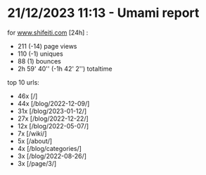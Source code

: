 # 21/12/2023 11:13 - Umami report
for www.shifeiti.com [24h] :

 - 211 (-14) page views
 - 110 (-1) uniques
 - 88 (1) bounces
 - 2h 59' 40'' (-1h 42' 2'') totaltime


top 10 urls:
 - 46x [/]
 - 44x [/blog/2022-12-09/]
 - 31x [/blog/2023-01-12/]
 - 27x [/blog/2022-12-22/]
 - 12x [/blog/2022-05-07/]
 - 7x [/wiki/]
 - 5x [/about/]
 - 4x [/blog/categories/]
 - 3x [/blog/2022-08-26/]
 - 3x [/page/3/]


